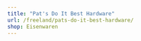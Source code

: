 ```yaml
---
title: "Pat's Do It Best Hardware"
url: /freeland/pats-do-it-best-hardware/
shop: Eisenwaren
---
```

